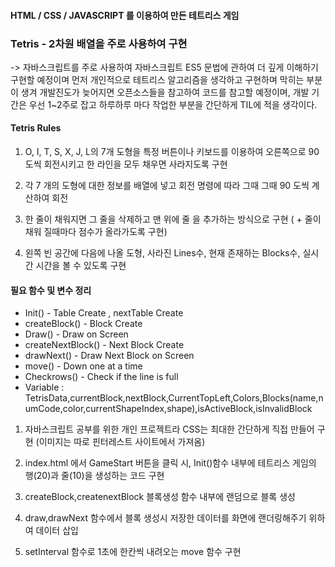 #### HTML / CSS / JAVASCRIPT 를 이용하여 만든 테트리스 게임

### Tetris - 2차원 배열을 주로 사용하여 구현

-> 자바스크립트를 주로 사용하여 자바스크립트 ES5 문법에 관하여 더 깊게 이해하기 구현할 예정이며 먼저 개인적으로 테트리스 알고리즘을 생각하고 구현하며 막히는 부분이 생겨 개발진도가 늦어지면 오픈소스들을 참고하여 코드를 참고할 예정이며, 개발 기간은 우선 1~2주로 잡고 하루하루 마다 작업한 부분을 간단하게 TIL에 적을 생각이다.

#### Tetris Rules

1. O, I, T, S, X, J, L의 7개 도형을 특정 버튼이나 키보드를 이용하여 오른쪽으로 90도씩 회전시키고 한 라인을 모두 채우면 사라지도록 구현

2. 각 7 개의 도형에 대한 정보를 배열에 넣고 회전 명령에 따라 그때 그때 90 도씩 계산하여 회전

3. 한 줄이 채워지면 그 줄을 삭제하고 맨 위에 줄 을 추가하는 방식으로 구현 ( + 줄이 채워 질때마다 점수가 올라가도록 구현)

4. 왼쪽 빈 공간에 다음에 나올 도형, 사라진 Lines수, 현재 존재하는 Blocks수, 실시간 시간을 볼 수 있도록 구현

#### 필요 함수 및 변수 정리

<ul>
<li>Init() - Table Create , nextTable Create</li>
<li>createBlock() - Block Create</li>
<li>Draw() - Draw on Screen </li>
<li>createNextBlock() - Next Block Create</li>
<li>drawNext() - Draw Next Block on Screen</li>
<li>move() - Down one at a time</li>
<li>Checkrows() - Check if the line is full</li>
<li>Variable : TetrisData,currentBlock,nextBlock,CurrentTopLeft,Colors,Blocks(name,numCode,color,currentShapeIndex,shape),isActiveBlock,isInvalidBlock</li>
</ul>

1. 자바스크립트 공부를 위한 개인 프로젝트라 CSS는 최대한 간단하게 직접 만들어 구현 (이미지는 따로 핀터레스트 사이트에서 가져옴)

2. index.html 에서 GameStart 버튼을 클릭 시, Init()함수 내부에 테트리스 게임의 행(20)과 줄(10)을 생성하는 코드 구현

3. createBlock,createnextBlock 블록생성 함수 내부에 랜덤으로 블록 생성

4. draw,drawNext 함수에서 블록 생성시 저장한 데이터를 화면에 랜더링해주기 위하여 데이터 삽입

5. setInterval 함수로 1초에 한칸씩 내려오는 move 함수 구현


